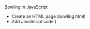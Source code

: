 Bowling in JavaScript

* Create an HTML page (bowling.html)
* Add JavaScript code (<script lang="javascript">)
* Add a JavaScript function called PlayBowling()
* Inside the PlayBowling function:
  * Create a variable of type array and init as empty
  * Create a for() to iterate 10 times for each of the 10 frames
  * Inside the for() loop
    * Get a random number between 0 and 10 inclusive
    * Store the random number in the array
  * When the for() loop is done.
    * Turn the array into a string using Join(",")
    * Display the string using console.log(stringname);
* Without jQuery
  * On the <body> tag, add the OnLoad event
    <body OnLoad="PlayBowling()">
* Extra:
  * Tally all the frames to produce the game score
  * Console.log the frame and game scores using Join